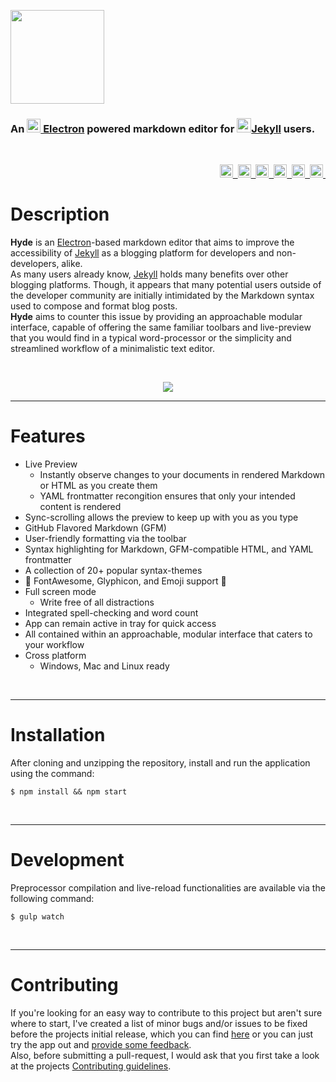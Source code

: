 <p align="left"> 
  <img src="https://user-images.githubusercontent.com/16360374/29169160-6d1c8fbc-7d87-11e7-82dc-d0a1b7078c02.png" height="150"/>
</p>
<h3 align="left">An <a href="http://electron.atom.io" target="_blank"><img src="https://user-images.githubusercontent.com/16360374/27318472-58bebca2-5541-11e7-9870-68d4a4f8f957.png" width="22"/> Electron</a> powered markdown editor for <a href="https://jekyllrb.com" target="_blank"><img src="https://user-images.githubusercontent.com/16360374/29168998-84c8393c-7d86-11e7-943c-50abf259af4e.png" height="23"/>Jekyll</a> users.</h3>
<br>  
<p align="right">
  <a href="https://travis-ci.org/JonSn0w/Hyde">
    <img src="https://travis-ci.org/JonSn0w/Hyde.svg?branch=master" height="21" title="Build Status">&nbsp;
  </a>
  <a href="https://www.gnu.org/licenses/">
  <img src="https://img.shields.io/badge/License-GPL%20v3-yellow.svg" height="21" title="License">&nbsp;
</a>
  <a href="https://badge.fury.io/gh/JonSn0w%2FHyde-MD">
    <img src="https://badge.fury.io/gh/JonSn0w%2FHyde-MD.svg" height="21" alt="version">&nbsp;
  </a>
  <a href="https://codeclimate.com/github/JonSn0w/Hyde">
    <img src="https://codeclimate.com/github/JonSn0w/Hyde/badges/gpa.svg"  height="21" alt="Code Climate"/>&nbsp;
  </a>
  <a href="https://electron.atom.io/">
    <img src="https://img.shields.io/badge/powered_by-Electron-blue.svg" height="21" title="Electron">&nbsp;
  </a>
  <a href="https://jekyllrb.com/">
    <img src="https://img.shields.io/badge/built for-Jekyll-red.svg" height="21" title="Jekyll">&nbsp;
  </a>
</p>
  
# Description  
  
**Hyde** is an [Electron](http://electron.atom.io)-based markdown editor that aims to improve the accessibility of [Jekyll](https://jekyllrb.com) as a blogging platform for developers and non-developers, alike.  
As many users already know, [Jekyll](https://jekyllrb.com) holds many benefits over other blogging platforms. Though, it appears that many potential users outside of the developer community are initially intimidated by the Markdown syntax used to compose and format blog posts.   
**Hyde** aims to counter this issue by providing an approachable modular interface, capable of offering the same familiar toolbars and live-preview that you would find in a typical word-processor or the simplicity and streamlined workflow of a minimalistic text editor.  
  
<br>
<p align="center">
  <img src="https://user-images.githubusercontent.com/16360374/28510622-4c892968-6ffe-11e7-9944-b5fd30ca9147.png"/>
</p>

-------------------------  

# Features

* Live Preview
  - Instantly observe changes to your documents in rendered Markdown or HTML as you create them
  - YAML frontmatter recongition ensures that only your intended content is rendered
* Sync-scrolling allows the preview to keep up with you as you type
* GitHub Flavored Markdown (GFM)
* User-friendly formatting via the toolbar
* Syntax highlighting for Markdown, GFM-compatible HTML, and YAML frontmatter
* A collection of 20+ popular syntax-themes
* :tada: FontAwesome, Glyphicon, and Emoji support :tada: 
* Full screen mode
  - Write free of all distractions
* Integrated spell-checking and word count
* App can remain active in tray for quick access
* All contained within an approachable, modular interface that caters to your workflow
* Cross platform
  - Windows, Mac and Linux ready
  
<br>  

-------------------

# Installation

After cloning and unzipping the repository, install and run the application using the command:

```shell
$ npm install && npm start
```

<br>

-------------------

# Development

Preprocessor compilation and live-reload functionalities are available via the following command:

```shell
$ gulp watch
```

<br>

-------------------

# Contributing  

If you're looking for an easy way to contribute to this project but aren't sure where to start, I've created a list of minor bugs and/or issues to be fixed before the projects initial release, which you can find [here](https://github.com/JonSn0w/Hyde/issues?utf8=%E2%9C%93&q=is%3Aissue%20is%3Aopen%20is%3Ahelpwanted) or you can just try the app out and [provide some feedback](https://github.com/JonSn0w/Hyde/issues/new).  
Also, before submitting a pull-request, I would ask that you first take a look at the projects [Contributing guidelines](https://github.com/JonSn0w/Hyde-MD/blob/master/docs/CONTRIBUTING.md). 

<br>
